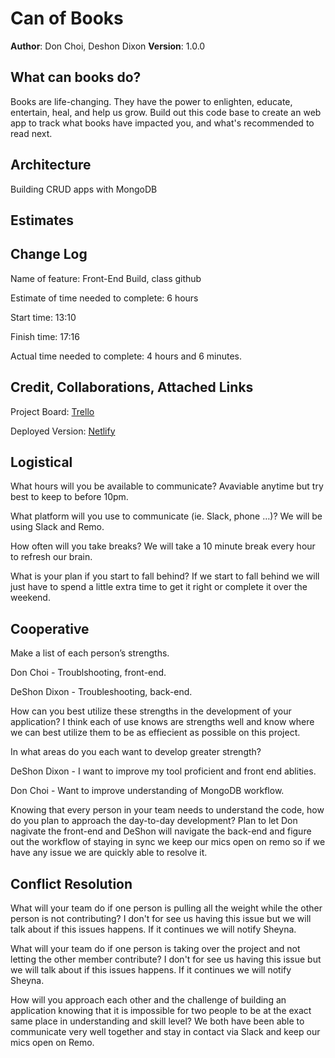 # Can of Books

**Author**: Don Choi, Deshon Dixon
**Version**: 1.0.0

## What can books do?

Books are life-changing. They have the power to enlighten, educate, entertain, heal, and help us grow. Build out this code base to create an web app to track what books have impacted you, and what's recommended to read next.

## Architecture

Building CRUD apps with MongoDB

## Estimates


## Change Log

Name of feature: Front-End Build, class github

Estimate of time needed to complete: 6 hours

Start time: 13:10

Finish time: 17:16

Actual time needed to complete: 4 hours and 6 minutes.


## Credit, Collaborations, Attached Links

Project Board: [Trello](https://trello.com/c/X0bEpyAK/5-1-set-up-your-repositories)

Deployed Version: [Netlify](https://can-of-books-dondeshon.netlify.app)

## Logistical

What hours will you be available to communicate? Avaviable anytime but try best to keep to before 10pm.

What platform will you use to communicate (ie. Slack, phone …)? We will be using Slack and Remo.

How often will you take breaks? We will take a 10 minute break every hour to refresh our brain.

What is your plan if you start to fall behind? If we start to fall behind we will just have to spend a little extra time to get it right or complete it over the weekend.

## Cooperative

Make a list of each person’s strengths.

Don Choi - Troublshooting, front-end.

DeShon Dixon - Troubleshooting, back-end.

How can you best utilize these strengths in the development of your application? I think each of use knows are strengths well and know where we can best utilize them to be as effiecient as possible on this project.

In what areas do you each want to develop greater strength? 

DeShon Dixon - I want to improve my tool proficient and front end ablities.

Don Choi - Want to improve understanding of MongoDB workflow.

Knowing that every person in your team needs to understand the code, how do you plan to approach the day-to-day development? Plan to let Don nagivate the front-end and DeShon will navigate the back-end and figure out the workflow of staying in sync we keep our mics open on remo so if we have any issue we are quickly able to resolve it.

## Conflict Resolution

What will your team do if one person is pulling all the weight while the other person is not contributing? I don't for see us having this issue but we will talk about if this issues happens. If it continues we will notify Sheyna.

What will your team do if one person is taking over the project and not letting the other member contribute? I don't for see us having this issue but we will talk about if this issues happens. If it continues we will notify Sheyna.

How will you approach each other and the challenge of building an application knowing that it is impossible for two people to be at the exact same place in understanding and skill level? We both have been able to communicate very well together and stay in contact via Slack and keep our mics open on Remo.
